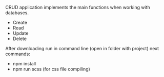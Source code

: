 CRUD application implements the main functions when working with databases.

- Create
- Read
- Update
- Delete

After downloading run in command line (open in folder with project) next commands:
- npm install
- npm run scss (for css file compiling)
